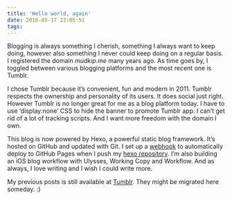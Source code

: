 ```yaml
---
title: 'Hello world, again'
date: 2016-05-17 22:05:51
tags:
---
```


Blogging is always something I cherish, something I always want to keep doing, however also something I never could keep doing on a regular basis. I registered the domain *mudkip.me* many years ago. As time goes by, I toggled between various blogging platforms and the most recent one is Tumblr.

I chose Tumblr because it’s convenient, fun and modern in 2011. Tumblr respects the ownership and personality of its users. It does social just right. However Tumblr is no longer great for me as a blog platform today. I have to use ‘display:none’ CSS to hide the banner to promote Tumblr app. I can’t get rid of a lot of tracking scripts. And I want more freedom with the domain I own.

This blog is now powered by Hexo, a powerful static blog framework. It’s hosted on GitHub and updated with Git. I set up a [webhook][1] to automatically deploy to GitHub Pages when I push my [hexo repository][2]. I’m also building an iOS blog workflow with Ulysses, Working Copy and Workflow. And as always, I love writing and I wish I could write more.

My previous posts is still available at [Tumblr][3]. They might be migrated here someday. :)

[1]:	https://github.com/mudkipme/mudkipme.github.io/blob/hexo/server.js
[2]:	https://github.com/mudkipme/mudkipme.github.io
[3]:	http://mudkipme.tumblr.com/
